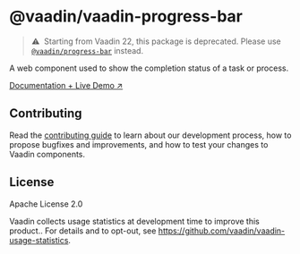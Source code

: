 # @vaadin/vaadin-progress-bar

> ⚠️&nbsp; Starting from Vaadin 22, this package is deprecated.
> Please use [`@vaadin/progress-bar`](https://www.npmjs.com/package/@vaadin/progress-bar) instead.

A web component used to show the completion status of a task or process.

[Documentation + Live Demo ↗](https://vaadin.com/docs/latest/ds/components/progress-bar)

## Contributing

Read the [contributing guide](https://vaadin.com/docs/latest/guide/contributing/overview) to learn about our development process, how to propose bugfixes and improvements, and how to test your changes to Vaadin components.

## License

Apache License 2.0

Vaadin collects usage statistics at development time to improve this product..
For details and to opt-out, see https://github.com/vaadin/vaadin-usage-statistics.
